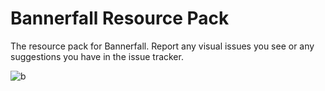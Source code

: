 # Bannerfall Resource Pack
The resource pack for Bannerfall. Report any visual issues you see or any suggestions you have in the issue tracker. 

![b](https://github.com/user-attachments/assets/9e526660-4e27-4a14-aef9-b5a307586d2d)
